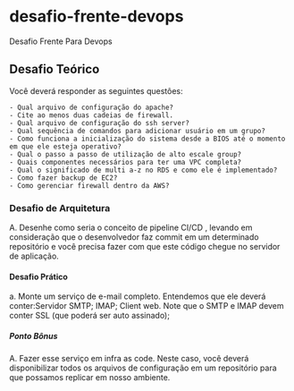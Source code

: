# desafio-frente-devops
Desafio Frente Para Devops

## Desafio Teórico
Você deverá responder as seguintes questôes:

	- Qual arquivo de configuração do apache?
	- Cite ao menos duas cadeias de firewall.  
	- Qual arquivo de configuração do ssh server?
	- Qual sequência de comandos para adicionar usuário em um grupo?
	- Como funciona a inicialização do sistema desde a BIOS até o momento em que ele esteja operativo? 
	- Qual o passo a passo de utilização de alto escale group?
	- Quais componentes necessários para ter uma VPC completa?
	- Qual o significado de multi a-z no RDS e como ele é implementado? 
	- Como fazer backup de EC2?
	- Como gerenciar firewall dentro da AWS? 

### Desafio de Arquitetura

A.	Desenhe como seria o conceito de pipeline CI/CD , levando em consideração que o desenvolvedor faz commit em um determinado repositório e você precisa fazer com  que este código chegue no servidor de aplicação. 


#### Desafio Prático

a.	Monte um serviço de e-mail completo. Entendemos que ele deverá conter:Servidor SMTP; IMAP; Client web. 
Note que o SMTP e IMAP devem conter SSL (que poderá ser auto assinado); 

##### Ponto Bônus
A.	Fazer esse serviço em infra as code. Neste caso, você deverá disponibilizar todos os arquivos de configuração em um repositório para que possamos replicar em nosso ambiente. 

